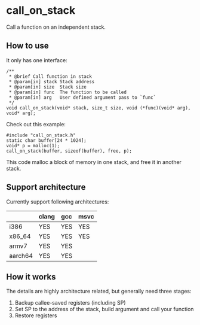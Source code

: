 # call_on_stack

Call a function on an independent stack.

## How to use

It only has one interface:

```
/**
 * @brief Call function in stack
 * @param[in] stack Stack address
 * @param[in] size  Stack size
 * @param[in] func  The function to be called
 * @param[in] arg   User defined argument pass to `func`
 */
void call_on_stack(void* stack, size_t size, void (*func)(void* arg), void* arg);
```

Check out this example:

```
#include "call_on_stack.h"
static char buffer[24 * 1024];
void* p = malloc(1);
call_on_stack(buffer, sizeof(buffer), free, p);
```

This code malloc a block of memory in one stack, and free it in another stack.

## Support architecture

Currently support following architectures:

|         | clang | gcc  | msvc |
| ------- | ----- | ---- | ---- |
| i386    | YES   | YES  | YES  |
| x86_64  | YES   | YES  | YES  |
| armv7   | YES   | YES  |      |
| aarch64 | YES   | YES  |      |


## How it works

The details are highly architecture related, but generally need three stages:
1. Backup callee-saved registers (including SP)
2. Set SP to the address of the stack, build argument and call your function
3. Restore registers
